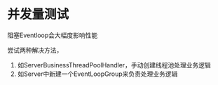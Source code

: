 # 并发量测试

阻塞Eventloop会大幅度影响性能

尝试两种解决方法，

1. 如ServerBusinessThreadPoolHandler，手动创建线程池处理业务逻辑
2. 如Server中新建一个EventLoopGroup来负责处理业务逻辑